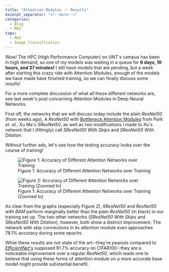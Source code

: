 ```yaml
---
title: "Attention Modules -- Results"
excerpt_separator: "<!--more-->"
categories:
  - Blog
  - REU
tags:
  - REU
  - Image Classification
---
```


Wow! The HPC (High Performance Computer) on UNT's campus has been in high demand, so one of my models was waiting in a queue for **6 days, 10 hours, and 37 minutes!** I still have models that are pending, but a week after starting this crazy ride with Attention Modules, enough of the models we have made have finished training, so we can finally discuss *some* results!

For a more complete discussion of what all these different networks are, see last week's post concerning Attention Modules in Deep Neural Networks.

First off, the networks that we will discuss today include the plain *ResNet50* (from weeks ago), A *ResNet50* with [Bottleneck Attention Modules](https://arxiv.org/abs/1807.06514) from Park *et. al.*, Xu Ma's *SResNet50*, as well as two modifications I made to Xu's network that I (fittingly) call *SResNet50 With Skips* and *SResNet50 With Dilation*.

Without further ado, let's see how the testing accuracy looks over the course of training!

<figure>
  <img src="{{site.url}}/assets/AttentionAccuracy.PNG" alt="Figure 1: Accuracy of Different Attention Networks over Training"/>
  <figcaption>Figure 1: Accuracy of Different Attention Networks over Training</figcaption>
</figure>

<figure>
  <img src="{{site.url}}/assets/AttentionAccuracyZoomedIn.PNG" alt="Figure 2: Accuracy of Different Attention Networks over Training (Zoomed In)"/>
  <figcaption>Figure 1: Accuracy of Different Attention Networks over Training (Zoomed In)</figcaption>
</figure>

As clear from the graphs (especially Figure 2), *SResNet50* and *ResNet50 with BAM* perform marginally better than the plain *ResNet50* (in black) in our training set up. The two other networks (*SResNet50 With Skips* and *SResNet50 With Dilation*), however, both show a distinct improvement. The network with skip connections in its attention module even approaches 78.1% accuracy during some epochs.

While these results are not state of the art--they're peanuts compared to [*EfficientNet*'s](https://paperswithcode.com/paper/efficientnet-rethinking-model-scaling-for) supposed 91.7% accuracy on CIFAR100--they are a noticeable improvement over a regular *ResNet50*, which leads one to believe that using these forms of attention module on a more accurate base model might provide substantial benefit.






